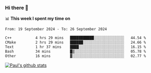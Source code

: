 ### Hi there 👋

📊 **This week I spent my time on**
<!--START_SECTION:waka-->

```txt
From: 19 September 2024 - To: 26 September 2024

C++           4 hrs 29 mins   ███████████░░░░░░░░░░░░░░   44.54 %
CMake         2 hrs 29 mins   ██████░░░░░░░░░░░░░░░░░░░   24.66 %
Text          1 hr 37 mins    ████░░░░░░░░░░░░░░░░░░░░░   16.15 %
Bash          34 mins         █▒░░░░░░░░░░░░░░░░░░░░░░░   05.78 %
Other         16 mins         ▓░░░░░░░░░░░░░░░░░░░░░░░░   02.77 %
```

<!--END_SECTION:waka-->


[![Paul's github stats](https://github-readme-stats.vercel.app/api?username=mickeyouyou&theme=dracula&show_icons=true)](https://github.com/anuraghazra/github-readme-stats)
